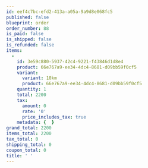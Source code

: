 ```yaml
---
id: eef4c7bc-efd2-413a-a05a-9a9d8e068fc5
published: false
blueprint: order
order_number: 88
is_paid: false
is_shipped: false
is_refunded: false
items:
  -
    id: 3e59c880-5937-42c4-9221-f43846d1d8e4
    product: 66e767a9-ee34-4dc4-8681-d09bb59f0cf5
    variant:
      variant: 10km
      product: 66e767a9-ee34-4dc4-8681-d09bb59f0cf5
    quantity: 1
    total: 2200
    tax:
      amount: 0
      rate: '0'
      price_includes_tax: true
    metadata: {  }
grand_total: 2200
items_total: 2200
tax_total: 0
shipping_total: 0
coupon_total: 0
title: ' '
---
```

